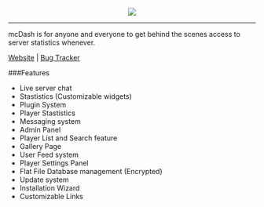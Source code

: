 <p align="center"><img src="https://belowaverage.ga/Scripts/mcDash/dpnd/images/logo.png"></p><hr>

mcDash is for anyone and everyone to get behind the scenes access to server statistics whenever.

[Website](http://belowaverage.ga/mcDash) | [Bug Tracker](https://belowaverage.ga/mcDash/Issues%20&%20Bugs/)

###Features

* Live server chat 
* Stastistics (Customizable widgets) 
* Plugin System 
* Player Stastistics 
* Messaging system 
* Admin Panel 
* Player List and Search feature 
* Gallery Page 
* User Feed system 
* Player Settings Panel 
* Flat File Database management (Encrypted) 
* Update system 
* Installation Wizard 
* Customizable Links
